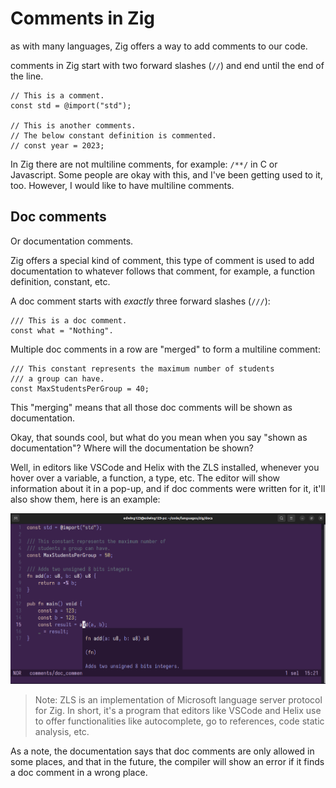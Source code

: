 # Comments in Zig

as with many languages, Zig offers a way to add comments
to our code.

comments in Zig start with two forward slashes (`//`) and end until
the end of the line.

```zig
// This is a comment.
const std = @import("std");

// This is another comments.
// The below constant definition is commented.
// const year = 2023;
```

In Zig there are not multiline comments, for example: `/**/` in C or Javascript.
Some people are okay with this, and I've been getting used to it, too. However,
I would like to have multiline comments.

## Doc comments

Or documentation comments.

Zig offers a special kind of comment, this type of comment is used
to add documentation to whatever follows that comment, for example, a function
definition, constant, etc.

A doc comment starts with _exactly_ three forward slashes (`///`):

```zig
/// This is a doc comment.
const what = "Nothing".
```

Multiple doc comments in a row are "merged" to form a multiline comment:

```zig
/// This constant represents the maximum number of students
/// a group can have.
const MaxStudentsPerGroup = 40;
```

This "merging" means that all those doc comments will be shown as documentation.

Okay, that sounds cool, but what do you mean when you say "shown as documentation"?
Where will the documentation be shown?

Well, in editors like VSCode and Helix with the ZLS installed, whenever you hover
over a variable, a function, a type, etc. The editor will show information about it
in a pop-up, and if doc comments were written for it, it'll also show them, here is
an example:

![Doc comments shown when seeing function information.](../assets/doc-comments-hover.png)

> Note: ZLS is an implementation of Microsoft language server protocol for Zig.
> In short, it's a program that editors like VSCode and Helix use to offer functionalities
> like autocomplete, go to references, code static analysis, etc.

As a note, the documentation says that doc comments are only
allowed in some places, and that in the future, the compiler
will show an error if it finds a doc comment in a wrong place.


